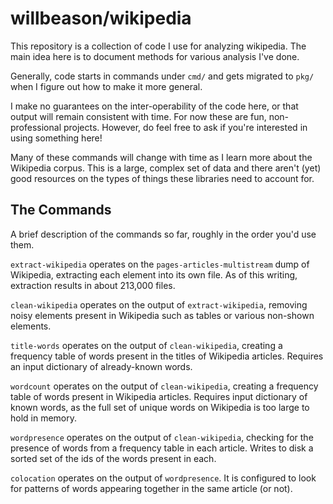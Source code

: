 # willbeason/wikipedia

This repository is a collection of code I use for analyzing wikipedia. The main
idea here is to document methods for various analysis I've done.

Generally, code starts in commands under `cmd/` and gets migrated to `pkg/` when
I figure out how to make it more general.

I make no guarantees on the inter-operability of the code here, or that output
will remain consistent with time. For now these are fun, non-professional
projects. However, do feel free to ask if you're interested in using something
here!

Many of these commands will change with time as I learn more about the Wikipedia
corpus. This is a large, complex set of data and there aren't (yet) good
resources on the types of things these libraries need to account for.

## The Commands

A brief description of the commands so far, roughly in the order you'd use them.

`extract-wikipedia` operates on the `pages-articles-multistream` dump of
Wikipedia, extracting each element into its own file. As of this writing,
extraction results in about 213,000 files.

`clean-wikipedia` operates on the output of `extract-wikipedia`, removing noisy
elements present in Wikipedia such as tables or various non-shown elements.

`title-words` operates on the output of `clean-wikipedia`, creating a frequency
table of words present in the titles of Wikipedia articles. Requires an input
dictionary of already-known words.

`wordcount` operates on the output of `clean-wikipedia`, creating a frequency
table of words present in Wikipedia articles. Requires input dictionary of
known words, as the full set of unique words on Wikipedia is too large to hold
in memory.

`wordpresence` operates on the output of `clean-wikipedia`, checking for the
presence of words from a frequency table in each article. Writes to disk
a sorted set of the ids of the words present in each.

`colocation` operates on the output of `wordpresence`. It is configured to look
for patterns of words appearing together in the same article (or not).
